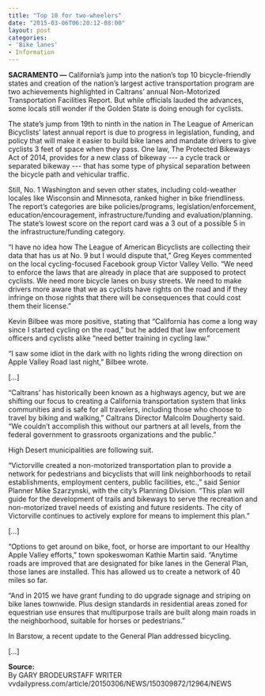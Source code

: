 ```yaml
---
title: "Top 10 for two-wheelers"
date: "2015-03-06T06:20:12-08:00"
layout: post
categories:
- 'Bike lanes'
- Information
---
```


**SACRAMENTO —** California’s jump into the nation’s top 10 bicycle-friendly states and creation of the nation’s largest active transportation program are two achievements highlighted in Caltrans’ annual Non-Motorized Transportation Facilities Report. But while officials lauded the advances, some locals still wonder if the Golden State is doing enough for cyclists.

The state’s jump from 19th to ninth in the nation in The League of American Bicyclists’ latest annual report is due to progress in legislation, funding, and policy that will make it easier to build bike lanes and mandate drivers to give cyclists 3 feet of space when they pass. One law, The Protected Bikeways Act of 2014, provides for a new class of bikeway --- a cycle track or separated bikeway --- that has some type of physical separation between the bicycle path and vehicular traffic.

Still, No. 1 Washington and seven other states, including cold-weather locales like Wisconsin and Minnesota, ranked higher in bike friendliness. The report’s categories are bike policies/programs, legislation/enforcement, education/encouragement, infrastructure/funding and evaluation/planning. The state’s lowest score on the report card was a 3 out of a possible 5 in the infrastructure/funding category.

“I have no idea how The League of American Bicyclists are collecting their data that has us at No. 9 but I would dispute that,” Greg Keyes commented on the local cycling-focused Facebook group Victor Valley Vello. “We need to enforce the laws that are already in place that are supposed to protect cyclists. We need more bicycle lanes on busy streets. We need to make drivers more aware that we as cyclists have rights on the road and if they infringe on those rights that there will be consequences that could cost them their license.”

Kevin Bilbee was more positive, stating that “California has come a long way since I started cycling on the road,” but he added that law enforcement officers and cyclists alike “need better training in cycling law.”

“I saw some idiot in the dark with no lights riding the wrong direction on Apple Valley Road last night,” Bilbee wrote.

\[…\]

“Caltrans’ has historically been known as a highways agency, but we are shifting our focus to creating a California transportation system that links communities and is safe for all travelers, including those who choose to travel by biking and walking,” Caltrans Director Malcolm Dougherty said. “We couldn’t accomplish this without our partners at all levels, from the federal government to grassroots organizations and the public.”

High Desert municipalities are following suit.

“Victorville created a non-motorized transportation plan to provide a network for pedestrians and bicyclists that will link neighborhoods to retail establishments, employment centers, public facilities, etc.,” said Senior Planner Mike Szarzynski, with the city’s Planning Division. “This plan will guide for the development of trails and bikeways to serve the recreation and non-motorized travel needs of existing and future residents. The city of Victorville continues to actively explore for means to implement this plan.”

\[…\]

“Options to get around on bike, foot, or horse are important to our Healthy Apple Valley efforts,” town spokeswoman Kathie Martin said. “Anytime roads are improved that are designated for bike lanes in the General Plan, those lanes are installed. This has allowed us to create a network of 40 miles so far.

“And in 2015 we have grant funding to do upgrade signage and striping on bike lanes townwide. Plus design standards in residential areas zoned for equestrian use ensures that multipurpose trails are built along main roads in the neighborhood, suitable for horses or pedestrians.”

In Barstow, a recent update to the General Plan addressed bicycling.

\[…\]

**Source:**  
By GARY BRODEURSTAFF WRITER  
vvdailypress.com/article/20150306/NEWS/150309872/12964/NEWS